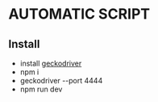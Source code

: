 # AUTOMATIC SCRIPT

## Install
- install [geckodriver](https://webdriver.io/docs/gettingstarted.html)
- npm i
- geckodriver --port 4444
- npm run dev
